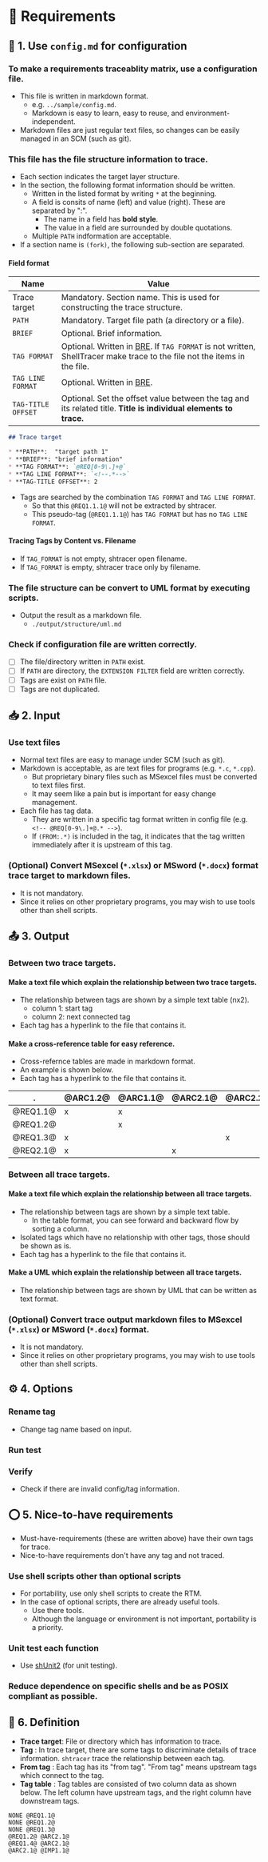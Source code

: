 # 📍 Requirements

## 📃 1. Use `config.md` for configuration

<!-- @REQ1.1@ -->
### To make a requirements traceablity matrix, use a configuration file.

* This file is written in markdown format.
  * e.g. `../sample/config.md`.
  * Markdown is easy to learn, easy to reuse, and environment-independent.
* Markdown files are just regular text files, so changes can be easily managed in an SCM (such as git).

<!-- @REQ1.2@ -->
### This file has the file structure information to trace.

* Each section indicates the target layer structure.
* In the section, the following format information should be written.
  * Written in the listed format by writing `*` at the beginning.
  * A field is consits of name (left) and value (right). These are separated by ":".
    * The name in a field has **bold style**.
    * The value in a field are surrounded by double quotations.
  * Multiple `PATH` indformation are acceptable.
* If a section name is `(fork)`, the following sub-section are separated.

#### Field format

Name               | Value
------------------ | --------
Trace target       | Mandatory. Section name. This is used for constructing the trace structure.
`PATH`             | Mandatory. Target file path (a directory or a file).
`BRIEF`            | Optional. Brief information.
`TAG FORMAT`       | Optional. Written in [BRE](https://www.gnu.org/software/sed/manual/html_node/BRE-syntax.html). If `TAG FORMAT` is not written, ShellTracer make trace to the file not the items in the file.
`TAG LINE FORMAT`  | Optional. Written in [BRE](https://www.gnu.org/software/sed/manual/html_node/BRE-syntax.html).
`TAG-TITLE OFFSET` | Optional. Set the offset value between the tag and its related title. **Title is individual elements to trace.**

```markdown
## Trace target

* **PATH**:  "target path 1"
* **BRIEF**: "brief information"
* **TAG FORMAT**: `@REQ[0-9\.]+@`
* **TAG LINE FORMAT**: `<!--.*-->`
* **TAG-TITLE OFFSET**: 2
```

* Tags are searched by the combination `TAG FORMAT` and `TAG LINE FORMAT`.
  * So that this `@REQ1.1.1@` will not be extracted by shtracer.
  * This pseudo-tag (`@REQ1.1.1@`) has `TAG FORMAT` but has no `TAG LINE FORMAT`.

<!-- @REQ1.2.1@ -->
#### Tracing Tags by Content vs. Filename

* If `TAG_FORMAT` is not empty, shtracer open filename.
* If `TAG_FORMAT` is empty, shtracer trace only by filename.

<!-- @REQ1.3@ -->
### The file structure can be convert to UML format by executing scripts.

* Output the result as a markdown file.
  * `./output/structure/uml.md`

<!-- @REQ1.4@ -->
### Check if configuration file are written correctly.

* [ ] The file/directory written in `PATH` exist.
* [ ] If `PATH` are directory, the `EXTENSION FILTER` field are written correctly.
* [ ] Tags are exist on `PATH` file.
* [ ] Tags are not duplicated.

## 📥 2. Input

<!-- @REQ2.1@ -->
### Use text files

* Normal text files are easy to manage under SCM (such as git).
* Markdown is acceptable, as are text files for programs (e.g. `*.c`, `*.cpp`).
  * But proprietary binary files such as MSexcel files must be converted to text files first.
  * It may seem like a pain but is important for easy change management.
* Each file has tag data.
  * They are written in a specific tag format written in config file (e.g. `<!-- @REQ[0-9\.]+@.* -->`).
  * If `(FROM:.*)` is included in the tag, it indicates that the tag written immediately after it is upstream of this tag.

<!-- @REQ2.2@ -->
### (Optional) Convert MSexcel (`*.xlsx`) or MSword (`*.docx`) format trace target to markdown files.

* It is not mandatory.
* Since it relies on other proprietary programs, you may wish to use tools other than shell scripts.

## 📤 3. Output

### Between two trace targets.

<!-- @REQ3.1.1@ -->
#### Make a text file which explain the relationship between two trace targets.

* The relationship between tags are shown by a simple text table (nx2).
  * column 1: start tag
  * column 2: next connected tag
* Each tag has a hyperlink to the file that contains it.

<!-- @REQ3.1.2@ -->
#### Make a cross-reference table for easy reference.

* Cross-refernce tables are made in markdown format.
* An example is shown below.
* Each tag has a hyperlink to the file that contains it.

.         | @ARC1.2@ | @ARC1.1@ | @ARC2.1@ | @ARC2.2@ |
--------- | -------- | -------- | -------- | -------- |
@REQ1.1@  | x        | x        |          |          |
@REQ1.2@  |          | x        |          |          |
@REQ1.3@  | x        |          |          | x        |
@REQ2.1@  | x        |          | x        |          |

### Between all trace targets.

<!-- @REQ3.2.1@ -->
#### Make a text file which explain the relationship between all trace targets.

* The relationship between tags are shown by a simple text table.
  * In the table format, you can see forward and backward flow by sorting a column.
* Isolated tags which have no relationship with other tags, those should be shown as is.
* Each tag has a hyperlink to the file that contains it.

<!-- @REQ3.2.2@ -->
#### Make a UML which explain the relationship between all trace targets.

* The relationship between tags are shown by UML that can be written as text format.

<!-- @REQ3.3@ -->
### (Optional) Convert trace output markdown files to MSexcel (`*.xlsx`) or MSword (`*.docx`) format.

* It is not mandatory.
* Since it relies on other proprietary programs, you may wish to use tools other than shell scripts.

## ⚙️ 4. Options

<!-- @REQ4.1@ -->
### Rename tag

* Change tag name based on input.

<!-- @REQ4.2@ -->
### Run test

<!-- @REQ4.3@ -->
### Verify

* Check if there are invalid config/tag information.

<!-- @REQ5.1@ -->
## ⭕ 5. Nice-to-have requirements

* Must-have-requirements (these are written above) have their own tags for trace.
* Nice-to-have requirements don't have any tag and not traced.

### Use shell scripts other than optional scripts

* For portability, use only shell scripts to create the RTM.
* In the case of optional scripts, there are already useful tools.
  * Use there tools.
  * Although the language or environment is not important, portability is a priority.

### Unit test each function

* Use [shUnit2](https://github.com/kward/shunit2) (for unit testing).

### Reduce dependence on specific shells and be as POSIX compliant as possible.

<!-- @REQ6.1@ -->
## 📗 6. Definition

* **Trace target**: File or directory which has information to trace.
* **Tag** : In trace target, there are some tags to discriminate details of trace information. `shtracer` trace the relationship between each tag.
* **From tag** : Each tag has its "from tag". "From tag" means upstream tags which connect to the tag.
* **Tag table** : Tag tables are consisted of two column data as shown below. The left column have upstream tags, and the right column have downstream tags.

```text
NONE @REQ1.1@
NONE @REQ1.2@
NONE @REQ1.3@
@REQ1.2@ @ARC2.1@
@REQ1.4@ @ARC2.1@
@ARC2.1@ @IMP1.1@
```

